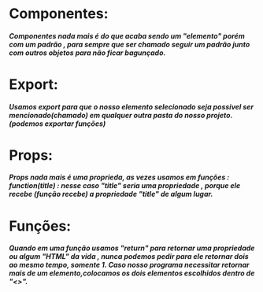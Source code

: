 # Componentes:
##### Componentes nada mais é do que acaba sendo um "elemento" porém com um padrão , para sempre que ser chamado seguir um padrão junto com outros objetos para não ficar bagunçado.
# Export:
##### Usamos export para que o nosso elemento selecionado seja possivel ser mencionado(chamado) em qualquer outra pasta do nosso projeto.(podemos exportar funções)
# Props:
##### Props nada mais é uma proprieda, as vezes usamos em funções : function(title) : nesse caso "title" seria uma propriedade , porque ele recebe (função recebe) a propriedade "title" de algum lugar.
# Funções:
##### Quando em uma função usamos "return" para retornar uma propriedade ou algum "HTML" da vida , nunca podemos pedir para ele retornar dois ao mesmo tempo, somente 1. Caso nosso programa necessitar retornar mais de um elemento,colocamos os dois elementos escolhidos dentro de "<>". 